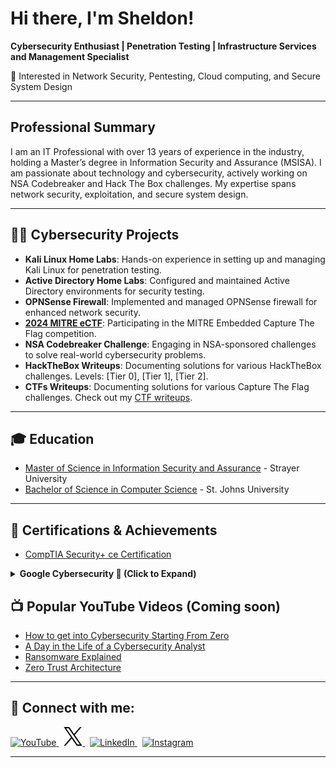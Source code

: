 # Hi there, I'm Sheldon!
**Cybersecurity Enthusiast | Penetration Testing | Infrastructure Services and Management Specialist**

🔐 Interested in Network Security, Pentesting, Cloud computing, and Secure System Design

---

## Professional Summary
I am an IT Professional with over 13 years of experience in the industry, holding a Master’s degree in Information Security and Assurance (MSISA). I am passionate about technology and cybersecurity, actively working on NSA Codebreaker and Hack The Box challenges. My expertise spans network security, exploitation, and secure system design.

---

## 👨‍💻 Cybersecurity Projects
- **Kali Linux Home Labs**: Hands-on experience in setting up and managing Kali Linux for penetration testing.
- **Active Directory Home Labs**: Configured and maintained Active Directory environments for security testing.
- **OPNSense Firewall**: Implemented and managed OPNSense firewall for enhanced network security.
- **[2024 MITRE eCTF](https://sb.ectf.mitre.org)**: Participating in the MITRE Embedded Capture The Flag competition.
- **NSA Codebreaker Challenge**: Engaging in NSA-sponsored challenges to solve real-world cybersecurity problems.
- **HackTheBox Writeups**: Documenting solutions for various HackTheBox challenges. Levels: [Tier 0], [Tier 1], [Tier 2].
- **CTFs Writeups**: Documenting solutions for various Capture The Flag challenges. Check out my [CTF writeups](https://github.com/lorcoom7/CTF-Writeups).

---

## 🎓 Education
- [Master of Science in Information Security and Assurance](https://github.com/lorcoom7/MSISA/blob/main/Masters%20Degree.pdf) - Strayer University
- [Bachelor of Science in Computer Science](https://github.com/lorcoom7/Computer-Science/blob/main/Bachelor%20Degree_1.pdf) - St. Johns University

---

## 📜 Certifications & Achievements

- [CompTIA Security+ ce Certification](https://www.credly.com/badges/8461c1d0-7db4-4047-bc36-e3ecc4bee230/linked_in_profile)

<details>
  <summary><strong>Google Cybersecurity 📜 (Click to Expand)</strong></summary>

  - [Google Foundations of Cybersecurity](https://coursera.org/share/65d0a2d4d790ab54becd7f17b041d947)  
  - [Play it Safe: Manage Security Risks](https://www.coursera.org/account/accomplishments/verify/XG0LAN5NTOJB)  
  - [Connect and Protect: Networks and Network Security](https://coursera.org/share/d20125df02038f1a2d0211e9d6e74d80)  
  - [Tools of the Trade: Linux and SQL](https://coursera.org/verify/YEH68N8HDKEI)  
  - [Assets, Threats, and Vulnerabilities](https://www.coursera.org/account/accomplishments/verify/33PUVFD8JLAZ)  
  - [Sound the Alarm: Detection and Response](https://www.coursera.org/account/accomplishments/verify/XGMJTWMCR8AK)  
  - [Automate Cybersecurity Tasks with Python](https://www.coursera.org/account/accomplishments/verify/ESC8KHPJEK02)  
  - [Put it to Work: Prepare for Cybersecurity Jobs](https://www.coursera.org/account/accomplishments/verify/5P9HFXQBMVZO)  

</details>

  
## 📺 Popular YouTube Videos (Coming soon)
- [How to get into Cybersecurity Starting From Zero]()
- [A Day in the Life of a Cybersecurity Analyst]()
- [Ransomware Explained]()
- [Zero Trust Architecture]()

---

## 🤳 Connect with me:

<p align="left">
  <a href="https://www.youtube.com/" target="_blank">
    <img src="https://raw.githubusercontent.com/simple-icons/simple-icons/develop/icons/youtube.svg" alt="YouTube" width="30px" height="30px">
  </a>
  &nbsp;
  <a href="https://twitter.com/" target="_blank">
    <img src="https://raw.githubusercontent.com/simple-icons/simple-icons/develop/icons/x.svg" alt="X (Twitter)" width="30px" height="30px">
  </a>
  &nbsp;
  <a href="https://www.linkedin.com/in/sheldon-brown-cybersecurity" target="_blank">
    <img src="https://upload.wikimedia.org/wikipedia/commons/c/ca/LinkedIn_logo_initials.png" alt="LinkedIn" width="30px" height="30px">
  </a>
  &nbsp;
  <a href="https://www.instagram.com/" target="_blank">
    <img src="https://raw.githubusercontent.com/simple-icons/simple-icons/develop/icons/instagram.svg" alt="Instagram" width="30px" height="30px">
  </a>
</p>




---

<!--
**sheldonthecyberguy/sheldonthecyberguy** is a ✨ _special_ ✨ repository because its `README.md` (this file) appears on your GitHub profile.

Here are some ideas to get you started:

- 🔭 I’m currently working on ...
- 🌱 I’m currently learning ...
- 👯 I’m looking to collaborate on ...
- 🤔 I’m looking for help with ...
- 💬 Ask me about ...
- 📫 How to reach me: ...
- 😄 Pronouns: ...
- ⚡ Fun fact: ...
-->
